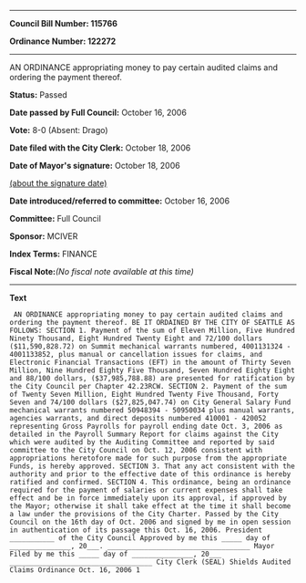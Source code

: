 

********

**Council Bill Number: 115766**
   
**Ordinance Number: 122272**
********

 AN ORDINANCE appropriating money to pay certain audited claims and ordering the payment thereof.

**Status:** Passed
   
**Date passed by Full Council:** October 16, 2006
   
**Vote:** 8-0 (Absent: Drago)
   
**Date filed with the City Clerk:** October 18, 2006
   
**Date of Mayor's signature:** October 18, 2006
   
[(about the signature date)](/~public/approvaldate.htm)
   
   
   
**Date introduced/referred to committee:** October 16, 2006
   
**Committee:** Full Council
   
**Sponsor:** MCIVER
   
   
**Index Terms:** FINANCE

**Fiscal Note:**_(No fiscal note available at this time)_

********

**Text**
   
```
 AN ORDINANCE appropriating money to pay certain audited claims and ordering the payment thereof. BE IT ORDAINED BY THE CITY OF SEATTLE AS FOLLOWS: SECTION 1. Payment of the sum of Eleven Million, Five Hundred Ninety Thousand, Eight Hundred Twenty Eight and 72/100 dollars ($11,590,828.72) on Summit mechanical warrants numbered, 4001131324 - 4001133852, plus manual or cancellation issues for claims, and Electronic Financial Transactions (EFT) in the amount of Thirty Seven Million, Nine Hundred Eighty Five Thousand, Seven Hundred Eighty Eight and 88/100 dollars, ($37,985,788.88) are presented for ratification by the City Council per Chapter 42.23RCW. SECTION 2. Payment of the sum of Twenty Seven Million, Eight Hundred Twenty Five Thousand, Forty Seven and 74/100 dollars ($27,825,047.74) on City General Salary Fund mechanical warrants numbered 50948394 - 50950034 plus manual warrants, agencies warrants, and direct deposits numbered 410001 - 420052 representing Gross Payrolls for payroll ending date Oct. 3, 2006 as detailed in the Payroll Summary Report for claims against the City which were audited by the Auditing Committee and reported by said committee to the City Council on Oct. 12, 2006 consistent with appropriations heretofore made for such purpose from the appropriate Funds, is hereby approved. SECTION 3. That any act consistent with the authority and prior to the effective date of this ordinance is hereby ratified and confirmed. SECTION 4. This ordinance, being an ordinance required for the payment of salaries or current expenses shall take effect and be in force immediately upon its approval, if approved by the Mayor; otherwise it shall take effect at the time it shall become a law under the provisions of the City Charter. Passed by the City Council on the 16th day of Oct. 2006 and signed by me in open session in authentication of its passage this Oct. 16, 2006. President ___________ of the City Council Approved by me this _____ day of _______________, 20___. ___________________________________ Mayor Filed by me this _____ day of _______________, 20___ ___________________________________ City Clerk (SEAL) Shields Audited Claims Ordinance Oct. 16, 2006 1

```
